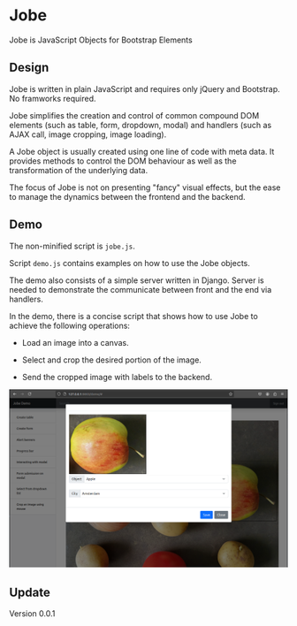 # Jobe

Jobe is JavaScript Objects for Bootstrap Elements

## Design

Jobe is written in plain JavaScript and requires only
jQuery and Bootstrap. No framworks required.

Jobe simplifies the creation and control of common
compound DOM elements (such as table, form, dropdown, modal)
and handlers (such as AJAX call, image cropping, image loading).

A Jobe object is usually created using one line of code
with meta data. It provides methods to control the DOM
behaviour as well as the transformation of the underlying
data.

The focus of Jobe is not on presenting "fancy" visual effects,
but the ease to manage the dynamics between the frontend
and the backend.

## Demo

The non-minified script is ```jobe.js```.

Script ```demo.js``` contains examples on how to use
the Jobe objects.

The demo also consists of a simple server written in Django.
Server is needed to demonstrate the communicate between front
and the end via handlers.

In the demo, there is a concise script that shows
how to use Jobe to achieve the following operations:

- Load an image into a canvas.

- Select and crop the desired portion of the image.

- Send the cropped image with labels to the backend.

![alt text](./demo-screenshot-image-crop.png)

## Update

Version 0.0.1
